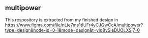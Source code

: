 ## multipower
This respository is extracted from my finished design in https://www.figma.com/file/nLie7ms1tIUFr4yCJGwCcA/multipower?type=design&node-id=0-1&mode=design&t=yId8vSieDUOLXSj7-0
